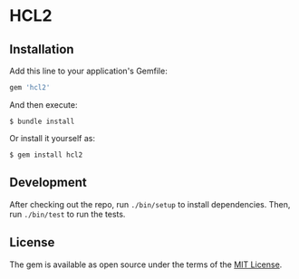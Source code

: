 # HCL2

## Installation

Add this line to your application's Gemfile:

```ruby
gem 'hcl2'
```

And then execute:

    $ bundle install

Or install it yourself as:

    $ gem install hcl2

## Development

After checking out the repo, run `./bin/setup` to install dependencies.
Then, run `./bin/test` to run the tests.

## License

The gem is available as open source under the terms of the [MIT License][mit].

[mit]: https://opensource.org/licenses/MIT
